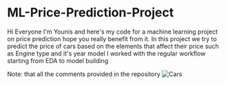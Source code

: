 # ML-Price-Prediction-Project
Hi Everyone I'm Younis and here's my code for a machine learning project on price prediction hope you really benefit from it.
In this project we try to predict the price of cars based on the elements that affect their price such as Engine type and it's year model
I worked with the regular workflow starting from EDA to model building 

Note: that all the comments provided in the repository
![Cars](https://user-images.githubusercontent.com/68779591/157499323-1e233544-e4e4-4798-8dbb-1559e869ab45.jpeg)
